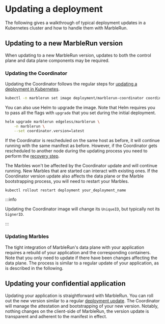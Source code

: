 # Updating a deployment

The following gives a walkthrough of typical deployment updates in a Kubernetes cluster and how to handle them with MarbleRun.

## Updating to a new MarbleRun version

When updating to a new MarbleRun version, updates to both the control plane and data plane components may be required.

### Updating the Coordinator

Updating the Coordinator follows the regular steps for [updating a deployment in Kubernetes](https://kubernetes.io/docs/concepts/workloads/controllers/deployment/#updating-a-deployment).

```bash
kubectl -n marblerun set image deployment/marblerun-coordinator coordinator=ghcr.io/edgelesssys/marblerun/coordinator:latest --record
```

You can also use Helm to upgrade the image. Note that Helm requires you to pass all the flags with `upgrade` that you set during the initial deployment.

```bash
helm upgrade marblerun edgeless/marblerun \
    -n marblerun \
    --set coordinator.version=latest
```

If the Coordinator is rescheduled on the same host as before, it will continue running with the same manifest as before.
However, if the Coordinator gets rescheduled to another node during the updating process you need to perform the [recovery step](../features/recovery.md).

The Marbles won't be affected by the Coordinator update and will continue running.
New Marbles that are started can interact with existing ones.
If the Coordinator version update also affects the data plane or the Marble bootstrapping process, you will need to restart your Marbles.

```bash
kubectl rollout restart deployment your_deployment_name
```

:::info

Updating the Coordinator image will change its `UniqueID`, but typically not its `SignerID`.

:::

### Updating Marbles

The tight integration of MarbleRun's data plane with your application requires a rebuild of your application and the corresponding containers.
Note that you only need to update if there have been changes affecting the data plane.
The process is similar to a regular update of your application, as is described in the following.

## Updating your confidential application

Updating your application is straightforward with MarbleRun.
You can roll out the new version similar to a regular [deployment update](https://kubernetes.io/docs/concepts/workloads/controllers/deployment/#updating-a-deployment).
The Coordinator will manage the attestation and bootstrapping of your new version.
Notably, nothing changes on the client-side of MarbleRun, the version update is transparent and adherent to the manifest in effect.
